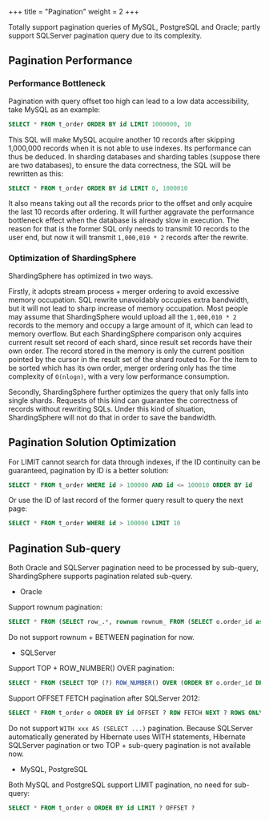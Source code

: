 +++
title = "Pagination"
weight = 2
+++

Totally support pagination queries of MySQL, PostgreSQL and Oracle; partly support SQLServer pagination query due to its complexity.

## Pagination Performance

### Performance Bottleneck

Pagination with query offset too high can lead to a low data accessibility, take MySQL as an example: 

```sql
SELECT * FROM t_order ORDER BY id LIMIT 1000000, 10
```

This SQL will make MySQL acquire another 10 records after skipping 1,000,000 records when it is not able to use indexes. Its performance can thus be deduced. In sharding databases and sharding tables (suppose there are two databases), to ensure the data correctness, the SQL will be rewritten as this:

```sql
SELECT * FROM t_order ORDER BY id LIMIT 0, 1000010
```

It also means taking out all the records prior to the offset and only acquire the last 10 records after ordering. It will further aggravate the performance bottleneck effect when the database is already slow in execution. The reason for that is the former SQL only needs to transmit 10 records to the user end, but now it will transmit `1,000,010 * 2` records after the rewrite.

### Optimization of ShardingSphere

ShardingSphere has optimized in two ways.

Firstly, it adopts stream process + merger ordering to avoid excessive memory occupation. SQL rewrite unavoidably occupies extra bandwidth, but it will not lead to sharp increase of memory occupation. Most people may assume that ShardingSphere would upload all the `1,000,010 * 2` records to the memory and occupy a large amount of it, which can lead to memory overflow. But each ShardingSphere comparison only acquires current result set record of each shard, since result set records have their own order.
The record stored in the memory is only the current position pointed by the cursor in the result set of the shard routed to. For the item to be sorted which has its own order, merger ordering only has the time complexity of `O(nlogn)`, with a very low performance consumption.

Secondly, ShardingSphere further optimizes the query that only falls into single shards. Requests of this kind can guarantee the correctness of records without rewriting SQLs. Under this kind of situation, ShardingSphere will not do that in order to save the bandwidth.

## Pagination Solution Optimization

For LIMIT cannot search for data through indexes, if the ID continuity can be guaranteed, pagination by ID is a better solution:

```sql
SELECT * FROM t_order WHERE id > 100000 AND id <= 100010 ORDER BY id
```

Or use the ID of last record of the former query result to query the next page:

```sql
SELECT * FROM t_order WHERE id > 100000 LIMIT 10
```

## Pagination Sub-query

Both Oracle and SQLServer pagination need to be processed by sub-query, ShardingSphere supports pagination related sub-query.

- Oracle

Support rownum pagination:

```sql
SELECT * FROM (SELECT row_.*, rownum rownum_ FROM (SELECT o.order_id as order_id FROM t_order o JOIN t_order_item i ON o.order_id = i.order_id) row_ WHERE rownum <= ?) WHERE rownum > ?
```

Do not support rownum + BETWEEN pagination for now.

- SQLServer

Support TOP + ROW_NUMBER() OVER pagination:

```sql
SELECT * FROM (SELECT TOP (?) ROW_NUMBER() OVER (ORDER BY o.order_id DESC) AS rownum, * FROM t_order o) AS temp WHERE temp.rownum > ? ORDER BY temp.order_id
```

Support OFFSET FETCH pagination after SQLServer 2012:

```sql
SELECT * FROM t_order o ORDER BY id OFFSET ? ROW FETCH NEXT ? ROWS ONLY
```

Do not support `WITH xxx AS (SELECT ...)` pagination. Because SQLServer automatically generated by Hibernate uses WITH statements, Hibernate SQLServer pagination or two TOP + sub-query pagination is not available now.

- MySQL, PostgreSQL

Both MySQL and PostgreSQL support LIMIT pagination, no need for sub-query:

```sql
SELECT * FROM t_order o ORDER BY id LIMIT ? OFFSET ?
```
